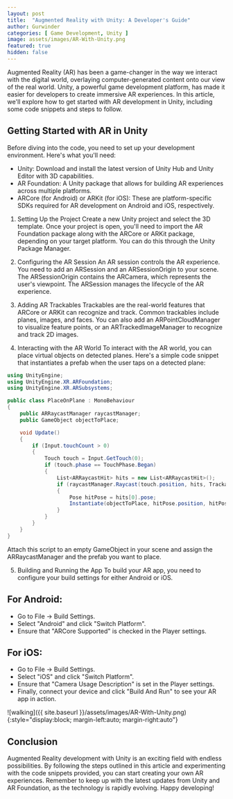 ```yaml
---
layout: post
title:  "Augmented Reality with Unity: A Developer's Guide"
author: Gurwinder
categories: [ Game Development, Unity ]
image: assets/images/AR-With-Unity.png
featured: true
hidden: false
---
```


Augmented Reality (AR) has been a game-changer in the way we interact with the digital world, overlaying computer-generated content onto our view of the real world. Unity, a powerful game development platform, has made it easier for developers to create immersive AR experiences. In this article, we'll explore how to get started with AR development in Unity, including some code snippets and steps to follow.

## Getting Started with AR in Unity
Before diving into the code, you need to set up your development environment. Here's what you'll need:

* Unity: Download and install the latest version of Unity Hub and Unity Editor with 3D capabilities.
* AR Foundation: A Unity package that allows for building AR experiences across multiple platforms.
* ARCore (for Android) or ARKit (for iOS): These are platform-specific SDKs required for AR development on Android and iOS, respectively.

1. Setting Up the Project
Create a new Unity project and select the 3D template. Once your project is open, you'll need to import the AR Foundation package along with the ARCore or ARKit package, depending on your target platform. You can do this through the Unity Package Manager.

2. Configuring the AR Session
An AR session controls the AR experience. You need to add an ARSession and an ARSessionOrigin to your scene. The ARSessionOrigin contains the ARCamera, which represents the user's viewpoint. The ARSession manages the lifecycle of the AR experience.

3. Adding AR Trackables
Trackables are the real-world features that ARCore or ARKit can recognize and track. Common trackables include planes, images, and faces. You can also add an ARPointCloudManager to visualize feature points, or an ARTrackedImageManager to recognize and track 2D images.

4. Interacting with the AR World
To interact with the AR world, you can place virtual objects on detected planes. Here's a simple code snippet that instantiates a prefab when the user taps on a detected plane:

```c#
using UnityEngine;
using UnityEngine.XR.ARFoundation;
using UnityEngine.XR.ARSubsystems;

public class PlaceOnPlane : MonoBehaviour
{
    public ARRaycastManager raycastManager;
    public GameObject objectToPlace;

    void Update()
    {
        if (Input.touchCount > 0)
        {
            Touch touch = Input.GetTouch(0);
            if (touch.phase == TouchPhase.Began)
            {
                List<ARRaycastHit> hits = new List<ARRaycastHit>();
                if (raycastManager.Raycast(touch.position, hits, TrackableType.PlaneWithinPolygon))
                {
                    Pose hitPose = hits[0].pose;
                    Instantiate(objectToPlace, hitPose.position, hitPose.rotation);
                }
            }
        }
    }
}
```

Attach this script to an empty GameObject in your scene and assign the ARRaycastManager and the prefab you want to place.

5. Building and Running the App
To build your AR app, you need to configure your build settings for either Android or iOS.

## For Android:

* Go to File -> Build Settings.
* Select "Android" and click "Switch Platform".
* Ensure that "ARCore Supported" is checked in the Player settings.
## For iOS:

* Go to File -> Build Settings.
* Select "iOS" and click "Switch Platform".
* Ensure that "Camera Usage Description" is set in the Player settings.
* Finally, connect your device and click "Build And Run" to see your AR app in action.

![walking]({{ site.baseurl }}/assets/images/AR-With-Unity.png){:style="display:block; margin-left:auto; margin-right:auto"}

## Conclusion
Augmented Reality development with Unity is an exciting field with endless possibilities. By following the steps outlined in this article and experimenting with the code snippets provided, you can start creating your own AR experiences. Remember to keep up with the latest updates from Unity and AR Foundation, as the technology is rapidly evolving. Happy developing!